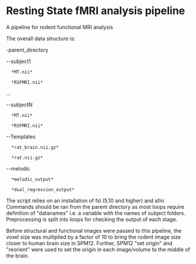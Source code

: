 # Resting State fMRI analysis pipeline
A pipeline for rodent functional MRI analysis

The overall data structure is:

-parent_directory

--subject1

      *MT.nii*
      
      *RSFMRI.nii*
      
...

--subjectN

      *MT.nii*
      
      *RSFMRI.nii*
      
--Templates

      *rat_brain.nii.gz*
      
      *rat.nii.gz*
      
--melodic

      *melodic_output*
      
      *dual_regression_output*
      
      
The script relies on an installation of fsl (5.10 and higher) and afni. Commands should be ran from the parent directory as most loops require definition of "datanames" i.e. a variable with the names of subject folders. Preprocessing is split into loops for checking the output of each stage. 

Before structural and functional images were passed to this pipeline, the voxel size was multiplied by a factor of 10 to bring the rodent image size closer to human brain size in SPM12. Further, SPM12 "set origin" and "reorient" were used to set the origin in each image/volume to the middle of the brain.
